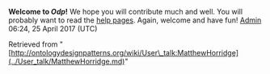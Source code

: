 __Welcome to _Odp_!__ We hope you will contribute much and well. 
You will probably want to read the [help pages](http://ontologydesignpatterns.org/wiki/Help:Contents "Help:Contents"). Again, welcome and have fun! [Admin](../User/ValentinaPresutti.md "User:ValentinaPresutti") 06:24, 25 April 2017 (UTC)





Retrieved from "[http://ontologydesignpatterns.org/wiki/User\_talk:MatthewHorridge](../User_talk/MatthewHorridge.md)"